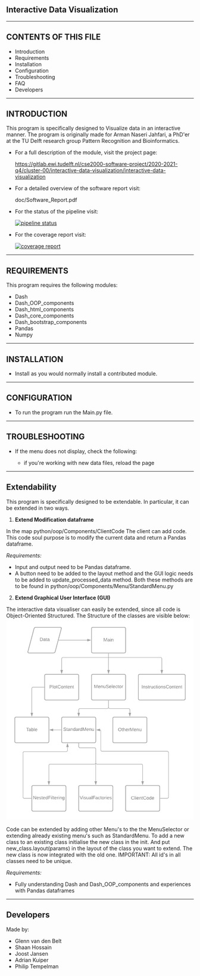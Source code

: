 
Interactive Data Visualization 
------------------------------
-----------------------------------------------------------

CONTENTS OF THIS FILE
---------------------

 * Introduction
 * Requirements
 * Installation
 * Configuration
 * Troubleshooting
 * FAQ
 * Developers

-----------------------------------------------------------
INTRODUCTION
------------

This program is specifically designed to Visualize data in an interactive manner. The program is originally made for Arman Naseri Jahfari, a PhD'er at the TU Delft research group Pattern Recognition and Bioinformatics.  

 * For a full description of the module, visit the project page:
   
   https://gitlab.ewi.tudelft.nl/cse2000-software-project/2020-2021-q4/cluster-00/interactive-data-visualization/interactive-data-visualization
 * For a detailed overview of the software report visit:
    
    doc/Software_Report.pdf
     
 * For the status of the pipeline visit:
    
    [![pipeline status](https://gitlab.ewi.tudelft.nl/cse2000-software-project/2020-2021-q4/cluster-00/interactive-data-visualization/interactive-data-visualization/badges/dev/pipeline.svg)](https://gitlab.ewi.tudelft.nl/cse2000-software-project/2020-2021-q4/cluster-00/interactive-data-visualization/interactive-data-visualization/-/commits/dev)
 * For the coverage report visit:
   
    [![coverage report]()](https://gitlab.ewi.tudelft.nl/cse2000-software-project/2020-2021-q4/cluster-00/interactive-data-visualization/interactive-data-visualization/-/commits/dev)

-----------------------------------------------------------
REQUIREMENTS
------------

This program requires the following modules:

* Dash
* Dash_OOP_components
* Dash_html_components 
* Dash_core_components 
* Dash_bootstrap_components
* Pandas
* Numpy

-----------------------------------------------------------   
INSTALLATION
------------
 
 * Install as you would normally install a contributed module.
   

-----------------------------------------------------------
CONFIGURATION
-------------
 
 * To run the program run the Main.py file. 
   
-----------------------------------------------------------
TROUBLESHOOTING
---------------

 * If the menu does not display, check the following:

   - if you're working with new data files, reload the page
    
-----------------------------------------------------------
Extendability
-------------

This program is specifically designed to be extendable. In particular, it can be extended in two ways.

1.  **Extend Modification dataframe** 
 
In the map python/oop/Components/ClientCode The client can add code. This code soul purpose is to modify the current data and return a Pandas dataframe. 

*Requirements:*
  * Input and output need to be Pandas dataframe. 
  * A button need to be added to the layout method and the GUI logic needs to be added to update_processed_data method. Both these methods are to be found in python/oop/Components/Menu/StandardMenu.py 

2.  **Extend Graphical User Interface (GUI)** 

The interactive data visualiser can easily be extended, since all code is Object-Oriented Structured.
The Structure of the classes are visible below:
![Class-Diagram](Class-Diagram.png)

Code can be extended by adding other Menu's to the the MenuSelector or extending already existing menu's such as StandardMenu. To add a new class to an existing class initialise the new class in the init. And put new_class.layout(params) in the layout of the class you want to extend. The new class is now integrated with the old one. IMPORTANT: All id's in all classes need to be unique.


*Requirements:*
  * Fully understanding Dash and Dash_OOP_components and  experiences with Pandas dataframes

-----------------------------------------------------------
Developers
-----------

Made by:
* Glenn van den Belt 
* Shaan Hossain
* Joost Jansen
* Adrian Kuiper 
* Philip Tempelman

